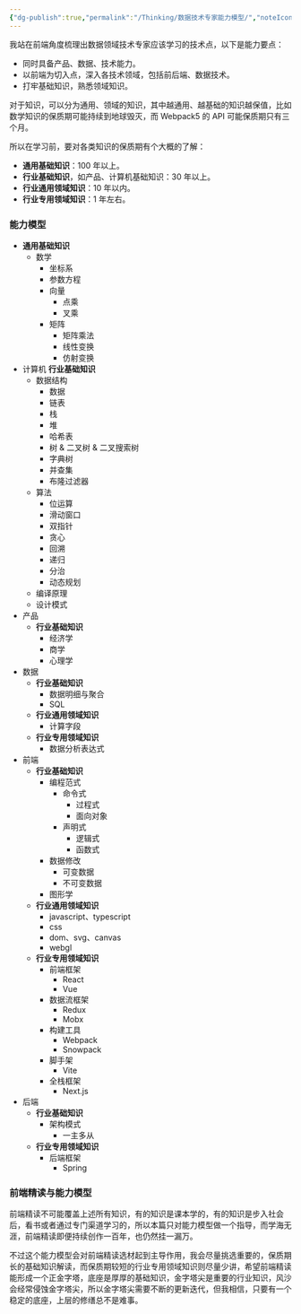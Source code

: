 ```yaml
---
{"dg-publish":true,"permalink":"/Thinking/数据技术专家能力模型/","noteIcon":"","created":"2025-02-26T11:09:46.814+08:00"}
---
```


我站在前端角度梳理出数据领域技术专家应该学习的技术点，以下是能力要点：

- 同时具备产品、数据、技术能力。
- 以前端为切入点，深入各技术领域，包括前后端、数据技术。
- 打牢基础知识，熟悉领域知识。

对于知识，可以分为通用、领域的知识，其中越通用、越基础的知识越保值，比如数学知识的保质期可能持续到地球毁灭，而 Webpack5 的 API 可能保质期只有三个月。

所以在学习前，要对各类知识的保质期有个大概的了解：

- **通用基础知识**：100 年以上。
- **行业基础知识**，如产品、计算机基础知识：30 年以上。
- **行业通用领域知识**：10 年以内。
- **行业专用领域知识**：1 年左右。

### 能力模型

- **通用基础知识**
  - 数学
    - 坐标系
    - 参数方程
    - 向量
      - 点乘
      - 叉乘
    - 矩阵
      - 矩阵乘法
      - 线性变换
      - 仿射变换
- 计算机 **行业基础知识**
  - 数据结构
    - 数据
    - 链表
    - 栈
    - 堆
    - 哈希表
    - 树 & 二叉树 & 二叉搜索树
    - 字典树
    - 并查集
    - 布隆过滤器
  - 算法
    - 位运算
    - 滑动窗口
    - 双指针
    - 贪心
    - 回溯
    - 递归
    - 分治
    - 动态规划
  - 编译原理
  - 设计模式
- 产品
  - **行业基础知识**
    - 经济学
    - 商学
    - 心理学
- 数据
  - **行业基础知识**
    - 数据明细与聚合
    - SQL
  - **行业通用领域知识**
    - 计算字段
  - **行业专用领域知识**
    - 数据分析表达式
- 前端
  - **行业基础知识**
    - 编程范式
      - 命令式
        - 过程式
        - 面向对象
      - 声明式
        - 逻辑式
        - 函数式
    - 数据修改
      - 可变数据
      - 不可变数据
    - 图形学
  - **行业通用领域知识**
    - javascript、typescript
    - css
    - dom、svg、canvas
    - webgl
  - **行业专用领域知识**
    - 前端框架
      - React
      - Vue
    - 数据流框架
      - Redux
      - Mobx
    - 构建工具
      - Webpack
      - Snowpack
    - 脚手架
      - Vite
    - 全栈框架
      - Next.js
- 后端
  - **行业基础知识**
    - 架构模式
      - 一主多从
  - **行业专用领域知识**
    - 后端框架
      - Spring

### 前端精读与能力模型

前端精读不可能覆盖上述所有知识，有的知识是课本学的，有的知识是步入社会后，看书或者通过专门渠道学习的，所以本篇只对能力模型做一个指导，而学海无涯，前端精读即便持续创作一百年，也仍然挂一漏万。

不过这个能力模型会对前端精读选材起到主导作用，我会尽量挑选重要的，保质期长的基础知识解读，而保质期较短的行业专用领域知识则尽量少讲，希望前端精读能形成一个正金字塔，底座是厚厚的基础知识，金字塔尖是重要的行业知识，风沙会经常侵蚀金字塔尖，所以金字塔尖需要不断的更新迭代，但我相信，只要有一个稳定的底座，上层的修缮总不是难事。